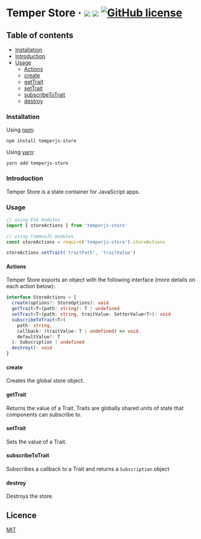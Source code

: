 # Temper Store &middot; ![](https://img.shields.io/npm/v/temperjs-store) ![](https://img.shields.io/github/issues/ktripaldi/temperjs-store) [![GitHub license](https://img.shields.io/badge/license-MIT-blue.svg)](LICENSE)

## Table of contents

- [Installation](#installation)
- [Introduction](#introduction)
- [Usage](#usage)
  - [Actions](#actions)
  - [create](#create)
  - [getTrait](#gettrait)
  - [setTrait](#settrait)
  - [subscribeToTrait](#subscribetotrait)
  - [destroy](#destroy)

### Installation

Using [npm](https://www.npmjs.com/get-npm):

```shell
npm install temperjs-store
```

Using [yarn](https://classic.yarnpkg.com/en/docs/install/):

```shell
yarn add temperjs-store
```

### Introduction

Temper Store is a state container for JavaScript apps.

### Usage

```js
// using ES6 modules
import { storeActions } from 'temperjs-store'

// using CommonJS modules
const storeActions = require('temperjs-store').storeActions

storeActions.setTrait('traitPath', 'traitValue')
```

#### Actions

Temper Store exports an object with the following interface (more details on each action below):

```typescript
interface StoreActions = {
  create(options?: StoreOptions): void
  getTrait<T>(path: string): T | undefined
  setTrait<T>(path: string, traitValue: SetterValue<T>): void
  subscribeToTrait<T>(
    path: string,
    callback: (traitValue: T | undefined) => void,
    defaultValue?: T
  ): Subscription | undefined
  destroy(): void
}
```

#### create

Creates the global store object.

#### getTrait

Returns the value of a Trait.
Traits are globally shared units of state that components can subscribe to.

#### setTrait

Sets the value of a Trait.

#### subscribeToTrait

Subscribes a callback to a Trait and returns a `Subscription` object

#### destroy

Destroys the store.

## Licence

[MIT](LICENSE)

